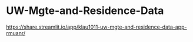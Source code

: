 # UW-Mgte-and-Residence-Data

https://share.streamlit.io/app/klau1011-uw-mgte-and-residence-data-app-rmuanr/
